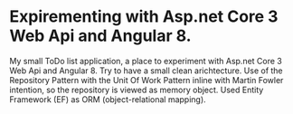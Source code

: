 # Expirementing with Asp.net Core 3 Web Api and Angular 8.
My small ToDo list application, a place to experiment with Asp.net Core 3 Web Api and Angular 8. Try to have a small clean arichtecture. Use of the Repository Pattern with the Unit Of Work Pattern inline with Martin Fowler intention, so the repository is viewed as memory object. Used Entity Framework (EF) as ORM (object-relational mapping).
